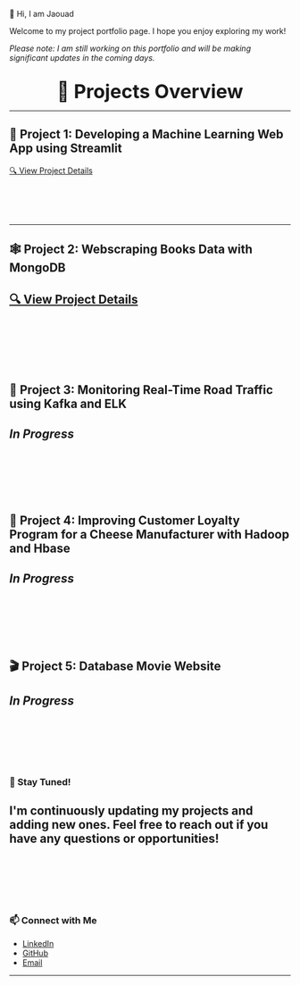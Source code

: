 👋 Hi, I am Jaouad

Welcome to my project portfolio page. I hope you enjoy exploring my work!

*Please note: I am still working on this portfolio and will be making significant updates in the coming days.*
<br>
<br>
<div style="text-align: center; font-size: 34px; font-weight: bold;">
📁 Projects Overview
</div>

---

## 🚀 Project 1: Developing a Machine Learning Web App using Streamlit
[🔍 View Project Details](Developing-a-Machine-Learning-Web-App-with-Streamlit/README.md)
<br>
<br>
<br>
<br>
<br>

---

## 🕸️ Project 2: Webscraping Books Data with MongoDB
[🔍 View Project Details](Webscraping-books-data-using-MongoDB/README.md)
<br>
<br>
<br>
<br>
<br>
---

## 🚧 Project 3: Monitoring Real-Time Road Traffic using Kafka and ELK
*In Progress*
<br>
<br>
<br>
<br>
<br>
---

## 🧀 Project 4: Improving Customer Loyalty Program for a Cheese Manufacturer with Hadoop and Hbase
*In Progress*
<br>
<br>
<br>
<br>
<br>
---

## 🎬 Project 5: Database Movie Website
*In Progress*
<br>
<br>
<br>
<br>
<br>
---

### 🌟 Stay Tuned!
I'm continuously updating my projects and adding new ones. Feel free to reach out if you have any questions or opportunities!
<br>
<br>
<br>
<br>
<br>
---

### 📫 Connect with Me
- [LinkedIn](https://www.linkedin.com/in/jaouad-s-42928226/)
- [GitHub](https://github.com/Jawouaahhh)
- [Email](mailto:back2thedata@gmail.com)

---
